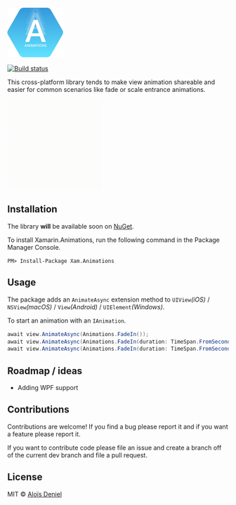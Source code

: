 ![](Documentation/logo.png)

[![Build status](https://ci.appveyor.com/api/projects/status/8mtnmwdd4cxksy2m?svg=true)](https://ci.appveyor.com/project/aloisdeniel/xamarin-animations)

This cross-platform library tends to make view animation shareable and easier for common scenarios like fade or scale entrance animations.

![](Documentation/screen.gif)

## Installation

The library **will** be available soon on [NuGet](https://www.nuget.org/packages/Xamarin.Animations/).

To install Xamarin.Animations, run the following command in the Package Manager Console.

	PM> Install-Package Xam.Animations

## Usage

The package adds an `AnimateAsync` extension method to `UIView`*(iOS)* / `NSView`*(macOS)* / `View`*(Android)* / `UIElement`*(Windows)*.

To start an animation with an `IAnimation`.

```csharp
await view.AnimateAsync(Animations.FadeIn());
await view.AnimateAsync(Animations.FadeIn(duration: TimeSpan.FromSeconds(0.5f)));
await view.AnimateAsync(Animations.FadeIn(duration: TimeSpan.FromSeconds(0.5f), delay: TimeSpan.FromSeconds(0.2f)));
```

## Roadmap / ideas

* Adding WPF support

## Contributions

Contributions are welcome! If you find a bug please report it and if you want a feature please report it.

If you want to contribute code please file an issue and create a branch off of the current dev branch and file a pull request.

## License

MIT © [Aloïs Deniel](http://aloisdeniel.github.io)